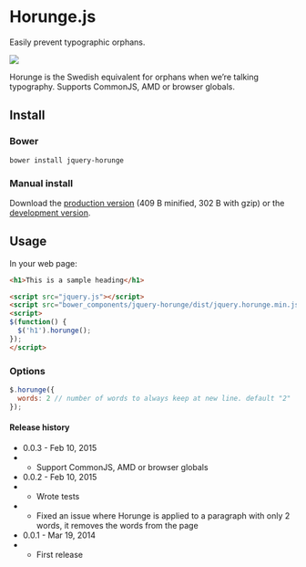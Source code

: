 # Horunge.js

Easily prevent typographic orphans.

![](https://raw.github.com/davidpaulsson/horunge.js/master/horunge.gif)

Horunge is the Swedish equivalent for orphans when we’re talking typography. Supports CommonJS, AMD or browser globals.

## Install

### Bower

`bower install jquery-horunge`

### Manual install

Download the [production version][min] (409 B minified, 302 B with gzip) or the [development version][max].

[min]: https://raw.github.com/davidpaulsson/horunge.js/master/dist/jquery.horunge.min.js
[max]: https://raw.github.com/davidpaulsson/horunge.js/master/dist/jquery.horunge.js

## Usage

In your web page:

```html
<h1>This is a sample heading</h1>

<script src="jquery.js"></script>
<script src="bower_components/jquery-horunge/dist/jquery.horunge.min.js"></script>
<script>
$(function() {
  $('h1').horunge();
});
</script>
```

### Options

```js
$.horunge({
  words: 2 // number of words to always keep at new line. default "2"
});
```

#### Release history

- 0.0.3 - Feb 10, 2015
- - Support CommonJS, AMD or browser globals
- 0.0.2 - Feb 10, 2015
- - Wrote tests
- - Fixed an issue where Horunge is applied to a paragraph with only 2 words, it removes the words from the page
- 0.0.1 - Mar 19, 2014
- - First release

